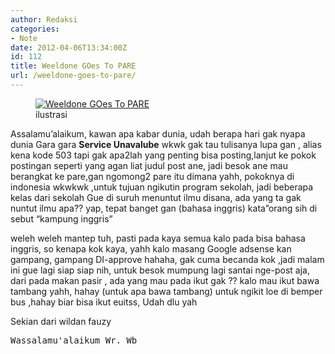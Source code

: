 ```yaml
---
author: Redaksi
categories:
- Note
date: 2012-04-06T13:34:00Z
id: 112
title: Weeldone GOes To PARE
url: /weeldone-goes-to-pare/
---
```


<div class="wp-block-image">
  <figure class="aligncenter size-large"><a href="https://wildanfauzyart.files.wordpress.com/2020/04/69c10-abandoned-ancient-architecture-259780.jpg"><img src="https://wildanfauzyart.files.wordpress.com/2012/04/658b5-abandoned-ancient-architecture-259780.jpg?w=768" alt="Weeldone GOes To PARE" data-recalc-dims="1" /></a><figcaption>ilustrasi</figcaption></figure>
</div>

Assalamu&#8217;alaikum, kawan apa kabar dunia, udah berapa hari gak nyapa dunia Gara gara **Service Unavalube** wkwk gak tau tulisanya lupa gan , alias kena kode 503 tapi gak apa2lah yang penting bisa posting,lanjut ke pokok postingan seperti yang agan liat judul post ane, jadi besok ane mau berangkat ke pare,gan ngomong2 pare itu dimana yahh, pokoknya di indonesia wkwkwk ,untuk tujuan ngikutin program sekolah, jadi beberapa kelas dari sekolah Gue di suruh menuntut ilmu disana, ada yang ta gak nuntut ilmu apa?? yap, tepat banget gan (bahasa inggris) kata&#8221;orang sih di sebut &#8220;kampung inggris&#8221;

weleh weleh mantep tuh, pasti pada kaya semua kalo pada bisa bahasa inggris, so kenapa kok kaya, yahh kalo masang Google adsense kan gampang, gampang DI-approve hahaha, gak cuma becanda kok ,jadi malam ini gue lagi siap siap nih, untuk besok mumpung lagi santai nge-post aja, dari pada makan pasir , ada yang mau pada ikut gak ?? kalo mau ikut bawa tambang yahh, hahay (untuk apa bawa tambang) untuk ngikit loe di bemper bus ,hahay biar bisa ikut euitss, Udah dlu yah

Sekian dari wildan fauzy

<pre class="wp-block-preformatted">Wassalamu'alaikum Wr. Wb</pre>